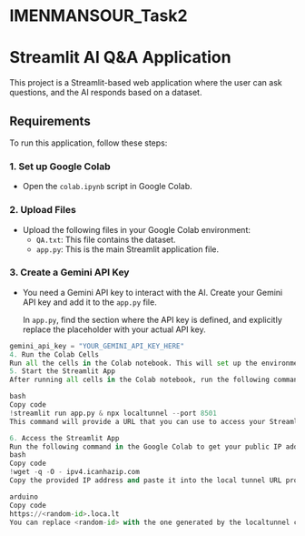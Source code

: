 # IMENMANSOUR_Task2
# Streamlit AI Q&A Application

This project is a Streamlit-based web application where the user can ask questions, and the AI responds based on a dataset.

## Requirements

To run this application, follow these steps:

### 1. Set up Google Colab

- Open the `colab.ipynb` script in Google Colab.

### 2. Upload Files

- Upload the following files in your Google Colab environment:
  - `QA.txt`: This file contains the dataset.
  - `app.py`: This is the main Streamlit application file.

### 3. Create a Gemini API Key

- You need a Gemini API key to interact with the AI. Create your Gemini API key and add it to the `app.py` file.
  
  In `app.py`, find the section where the API key is defined, and explicitly replace the placeholder with your actual API key.

```python
gemini_api_key = "YOUR_GEMINI_API_KEY_HERE"
4. Run the Colab Cells
Run all the cells in the Colab notebook. This will set up the environment and install all the necessary dependencies.
5. Start the Streamlit App
After running all cells in the Colab notebook, run the following command in the last cell to start the Streamlit application and expose it via a local tunnel:

bash
Copy code
!streamlit run app.py & npx localtunnel --port 8501
This command will provide a URL that you can use to access your Streamlit app.

6. Access the Streamlit App
Run the following command in the Google Colab to get your public IP address:
bash
Copy code
!wget -q -O - ipv4.icanhazip.com
Copy the provided IP address and paste it into the local tunnel URL provided by the previous command. The URL will look something like this:

arduino
Copy code
https://<random-id>.loca.lt
You can replace <random-id> with the one generated by the localtunnel command.
